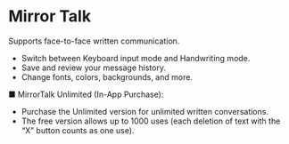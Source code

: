 # Mirror Talk

Supports face-to-face written communication.

- Switch between Keyboard input mode and Handwriting mode.
- Save and review your message history.
- Change fonts, colors, backgrounds, and more.

■ MirrorTalk Unlimited (In-App Purchase):
- Purchase the Unlimited version for unlimited written conversations.
- The free version allows up to 1000 uses (each deletion of text with the “X” button counts as one use).

